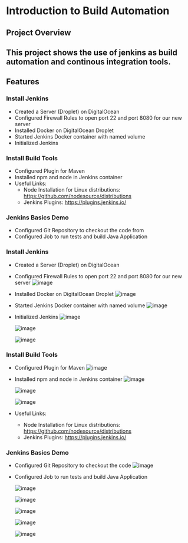 # Introduction to Build Automation

## **Project Overview**
This project shows the use of jenkins as build automation and continous integration tools.
---

## **Features**
### Install Jenkins
- Created a Server (Droplet) on DigitalOcean
- Configured Firewall Rules to open port 22 and port 8080 for our new server
- Installed Docker on DigitalOcean Droplet
- Started Jenkins Docker container with named volume
- Initialized Jenkins

### Install Build Tools
  - Configured Plugin for Maven
  - Installed npm and node in Jenkins container
  - Useful Links:
      - Node Installation for Linux distributions: https://github.com/nodesource/distributions
      - Jenkins Plugins: https://plugins.jenkins.io/
### Jenkins Basics Demo
  - Configured Git Repository to checkout the code from
  - Configured Job to run tests and build Java Application


### Install Jenkins
- Created a Server (Droplet) on DigitalOcean
- Configured Firewall Rules to open port 22 and port 8080 for our new server
  ![image](https://github.com/user-attachments/assets/401bdd91-2c2b-452a-81fa-ebed3d1cbd53)

- Installed Docker on DigitalOcean Droplet
  ![image](https://github.com/user-attachments/assets/5783e368-4f92-43da-9d66-2cd79522baf1)

- Started Jenkins Docker container with named volume
  ![image](https://github.com/user-attachments/assets/86a2d9c3-304b-462b-930f-cd8edad1df53)

- Initialized Jenkins
  ![image](https://github.com/user-attachments/assets/6a797102-2a8c-4a2f-a110-28310535a065)

  ![image](https://github.com/user-attachments/assets/f38fec6b-1faa-4ff3-9262-4c54ccc02a9a)


  ![image](https://github.com/user-attachments/assets/8c46ce6d-2d34-43be-94ce-a772a5a5891a)




### Install Build Tools
  - Configured Plugin for Maven
    ![image](https://github.com/user-attachments/assets/8b0d278c-8c5c-47f2-b4fd-128a635ec023)

  - Installed npm and node in Jenkins container
    ![image](https://github.com/user-attachments/assets/74db5054-8fb1-45d7-8ada-6d37984eb6c4)

    ![image](https://github.com/user-attachments/assets/f4abe3a0-05c0-4699-a5a9-453e3481f75f)

    ![image](https://github.com/user-attachments/assets/8b101851-fb4b-4e39-9ac0-d6bee51a0c9d)



  - Useful Links:
      - Node Installation for Linux distributions: https://github.com/nodesource/distributions
      - Jenkins Plugins: https://plugins.jenkins.io/
### Jenkins Basics Demo
  - Configured Git Repository to checkout the code
    ![image](https://github.com/user-attachments/assets/c700ccea-fbe2-446d-a8e4-241508f7e4f0)

  - Configured Job to run tests and build Java Application
    
    ![image](https://github.com/user-attachments/assets/2a6cecb5-d23e-4448-9cf0-e2e78a8d4e84)

    ![image](https://github.com/user-attachments/assets/bc9e5e19-5db1-4c33-8896-bfcfca994645)

    ![image](https://github.com/user-attachments/assets/45a78a39-7a5b-4cb2-ad9e-916aa194cb34)

    ![image](https://github.com/user-attachments/assets/74ed997a-637b-4d41-b4f3-65bc9d3bfc98)

    ![image](https://github.com/user-attachments/assets/2a93e3e6-4dee-4fdb-921a-7d4fa8bddb7a)





